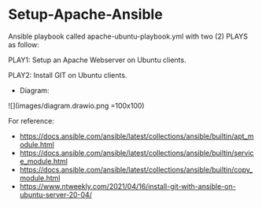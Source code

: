 # Setup-Apache-Ansible

Ansible playbook called apache-ubuntu-playbook.yml with two (2) PLAYS as follow:

PLAY1: Setup an Apache Webserver on Ubuntu clients.

PLAY2: Install GIT on Ubuntu clients.

- Diagram:

![](images/diagram.drawio.png =100x100)

For reference:

- https://docs.ansible.com/ansible/latest/collections/ansible/builtin/apt_module.html 
- https://docs.ansible.com/ansible/latest/collections/ansible/builtin/service_module.html 
- https://docs.ansible.com/ansible/latest/collections/ansible/builtin/copy_module.html
- https://www.ntweekly.com/2021/04/16/install-git-with-ansible-on-ubuntu-server-20-04/



